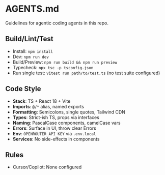 # AGENTS.md
Guidelines for agentic coding agents in this repo.

## Build/Lint/Test
- Install: `npm install`
- Dev: `npm run dev`
- Build/Preview: `npm run build && npm run preview`
- Typecheck: `npx tsc -p tsconfig.json`
- Run single test: `vitest run path/to/test.ts` (no test suite configured)

## Code Style
- **Stack**: TS + React 18 + Vite
- **Imports**: `@/*` alias, named exports
- **Formatting**: Semicolons, single quotes, Tailwind CDN
- **Types**: Strict-ish TS, props via interfaces
- **Naming**: PascalCase components, camelCase vars
- **Errors**: Surface in UI, throw clear Errors
- **Env**: `OPENROUTER_API_KEY` via `.env.local`
- **Services**: No side-effects in components

## Rules
- Cursor/Copilot: None configured